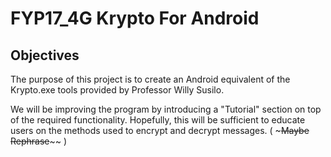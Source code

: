 FYP17_4G Krypto For Android
====

Objectives
----
The purpose of this project is to create an Android equivalent of the Krypto.exe tools provided by Professor Willy Susilo.

We will be improving the program by introducing a "Tutorial" section on top of the required functionality. Hopefully, this will be sufficient to educate users on the methods used to encrypt and decrypt messages. ( ~~~Maybe Rephrase~~~~ )